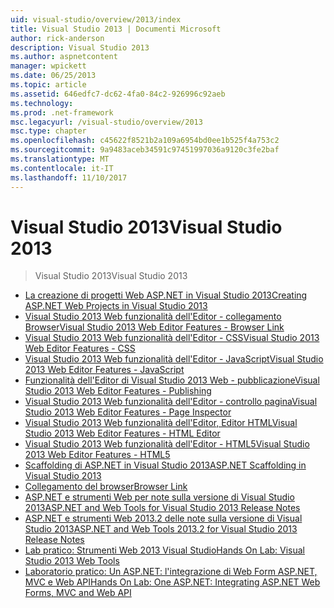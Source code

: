```yaml
---
uid: visual-studio/overview/2013/index
title: Visual Studio 2013 | Documenti Microsoft
author: rick-anderson
description: Visual Studio 2013
ms.author: aspnetcontent
manager: wpickett
ms.date: 06/25/2013
ms.topic: article
ms.assetid: 646edfc7-dc62-4fa0-84c2-926996c92aeb
ms.technology: 
ms.prod: .net-framework
msc.legacyurl: /visual-studio/overview/2013
msc.type: chapter
ms.openlocfilehash: c45622f8521b2a109a6954bd0ee1b525f4a753c2
ms.sourcegitcommit: 9a9483aceb34591c97451997036a9120c3fe2baf
ms.translationtype: MT
ms.contentlocale: it-IT
ms.lasthandoff: 11/10/2017
---
```

<a name="visual-studio-2013"></a><span data-ttu-id="356cc-103">Visual Studio 2013</span><span class="sxs-lookup"><span data-stu-id="356cc-103">Visual Studio 2013</span></span>
====================
> <span data-ttu-id="356cc-104">Visual Studio 2013</span><span class="sxs-lookup"><span data-stu-id="356cc-104">Visual Studio 2013</span></span>


- [<span data-ttu-id="356cc-105">La creazione di progetti Web ASP.NET in Visual Studio 2013</span><span class="sxs-lookup"><span data-stu-id="356cc-105">Creating ASP.NET Web Projects in Visual Studio 2013</span></span>](creating-web-projects-in-visual-studio.md)
- [<span data-ttu-id="356cc-106">Visual Studio 2013 Web funzionalità dell'Editor - collegamento Browser</span><span class="sxs-lookup"><span data-stu-id="356cc-106">Visual Studio 2013 Web Editor Features - Browser Link</span></span>](visual-studio-2013-web-editor-features-browser-link.md)
- [<span data-ttu-id="356cc-107">Visual Studio 2013 Web funzionalità dell'Editor - CSS</span><span class="sxs-lookup"><span data-stu-id="356cc-107">Visual Studio 2013 Web Editor Features - CSS</span></span>](visual-studio-2013-web-editor-features-css.md)
- [<span data-ttu-id="356cc-108">Visual Studio 2013 Web funzionalità dell'Editor - JavaScript</span><span class="sxs-lookup"><span data-stu-id="356cc-108">Visual Studio 2013 Web Editor Features - JavaScript</span></span>](visual-studio-2013-web-editor-features-javascript.md)
- [<span data-ttu-id="356cc-109">Funzionalità dell'Editor di Visual Studio 2013 Web - pubblicazione</span><span class="sxs-lookup"><span data-stu-id="356cc-109">Visual Studio 2013 Web Editor Features - Publishing</span></span>](visual-studio-2013-web-editor-features-publishing.md)
- [<span data-ttu-id="356cc-110">Visual Studio 2013 Web funzionalità dell'Editor - controllo pagina</span><span class="sxs-lookup"><span data-stu-id="356cc-110">Visual Studio 2013 Web Editor Features - Page Inspector</span></span>](visual-studio-2013-web-editor-features-page-inspector.md)
- [<span data-ttu-id="356cc-111">Visual Studio 2013 Web funzionalità dell'Editor, Editor HTML</span><span class="sxs-lookup"><span data-stu-id="356cc-111">Visual Studio 2013 Web Editor Features - HTML Editor</span></span>](visual-studio-2013-web-editor-features-html-editor.md)
- [<span data-ttu-id="356cc-112">Visual Studio 2013 Web funzionalità dell'Editor - HTML5</span><span class="sxs-lookup"><span data-stu-id="356cc-112">Visual Studio 2013 Web Editor Features - HTML5</span></span>](visual-studio-2013-web-editor-features-html5.md)
- [<span data-ttu-id="356cc-113">Scaffolding di ASP.NET in Visual Studio 2013</span><span class="sxs-lookup"><span data-stu-id="356cc-113">ASP.NET Scaffolding in Visual Studio 2013</span></span>](aspnet-scaffolding-overview.md)
- [<span data-ttu-id="356cc-114">Collegamento del browser</span><span class="sxs-lookup"><span data-stu-id="356cc-114">Browser Link</span></span>](using-browser-link.md)
- [<span data-ttu-id="356cc-115">ASP.NET e strumenti Web per note sulla versione di Visual Studio 2013</span><span class="sxs-lookup"><span data-stu-id="356cc-115">ASP.NET and Web Tools for Visual Studio 2013 Release Notes</span></span>](release-notes.md)
- [<span data-ttu-id="356cc-116">ASP.NET e strumenti Web 2013.2 delle note sulla versione di Visual Studio 2013</span><span class="sxs-lookup"><span data-stu-id="356cc-116">ASP.NET and Web Tools 2013.2 for Visual Studio 2013 Release Notes</span></span>](aspnet-and-web-tools-20132-preview-for-visual-studio-2013-release-notes.md)
- [<span data-ttu-id="356cc-117">Lab pratico: Strumenti Web 2013 Visual Studio</span><span class="sxs-lookup"><span data-stu-id="356cc-117">Hands On Lab: Visual Studio 2013 Web Tools</span></span>](visual-studio-2013-web-tools.md)
- [<span data-ttu-id="356cc-118">Laboratorio pratico: Un ASP.NET: l'integrazione di Web Form ASP.NET, MVC e Web API</span><span class="sxs-lookup"><span data-stu-id="356cc-118">Hands On Lab: One ASP.NET: Integrating ASP.NET Web Forms, MVC and Web API</span></span>](one-aspnet-integrating-aspnet-web-forms-mvc-and-web-api.md)
